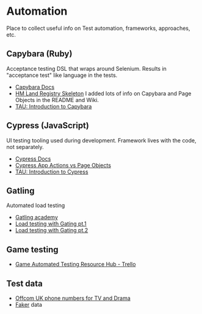 # Automation
Place to collect useful info on Test automation, frameworks, approaches, etc.

## Capybara (Ruby)
Acceptance testing DSL that wraps around Selenium. Results in "acceptance test" like language in the tests.

- [Capybara Docs][1]
- [HM Land Registry Skeleton][2] I added lots of info on Capybara and Page Objects in the README and Wiki.
- [TAU: Introduction to Capybara][3]


## Cypress (JavaScript)
UI testing tooling used during development. Framework lives with the code, not separately.

- [Cypress Docs][4]
- [Cypress App Actions vs Page Objects][5]
- [TAU: Introduction to Cypress][6]

## Gatling
Automated load testing

- [Gatling academy][7]
- [Load testing with Gating pt.1 ][8]
- [Load testing with Gating pt.2 ][9]

## Game testing
- [Game Automated Testing Resource Hub - Trello](https://trello.com/b/nGE5yqZk/game-automated-testing-resource-hub)

## Test data
- [Offcom UK phone numbers for TV and Drama][10]
- [Faker][11] data

<!--- Capybara --->
[1]:https://github.com/teamcapybara/capybara
[2]:https://github.com/LandRegistry/skeleton-acceptance-tests
[3]:https://testautomationu.applitools.com/capybara-ruby/index.html
<!--- Cypress --->
[4]:https://docs.cypress.io/
[5]:https://www.cypress.io/blog/2019/01/03/stop-using-page-objects-and-start-using-app-actions/
[6]:https://testautomationu.applitools.com/cypress-tutorial/
<!--- Gatling --->
[7]: https://academy.gatling.io/collections
[8]: https://drawntocode.com/garden/load-testing-with-gatling-i/
[9]: https://drawntocode.com/garden/load-testing-with-gatling-ii/

[10]: https://www.ofcom.org.uk/phones-telecoms-and-internet/information-for-industry/numbering/numbers-for-drama
[11]: https://fakerjs.dev/
